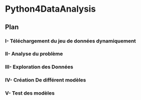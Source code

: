 # Python4DataAnalysis

## Plan

### I-   Téléchargement du jeu de données dynamiquement
### II-  Analyse du problème
### III- Exploration des Données
### IV-  Création De différent modèles
### V-   Test des modèles
